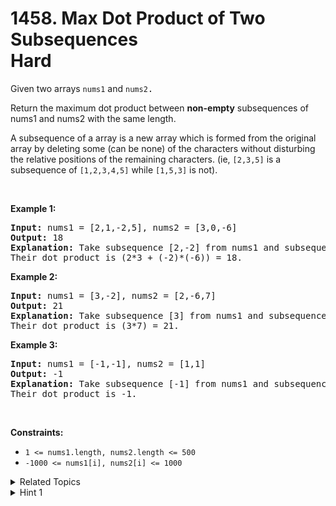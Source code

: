 
# 1458. Max Dot Product of Two Subsequences<br> Hard

<p>Given two arrays <code>nums1</code>&nbsp;and <code><font face="monospace">nums2</font></code><font face="monospace">.</font></p>

<p>Return the maximum dot product&nbsp;between&nbsp;<strong>non-empty</strong> subsequences of nums1 and nums2 with the same length.</p>

<p>A subsequence of a array is a new array which is formed from the original array by deleting some (can be none) of the characters without disturbing the relative positions of the remaining characters. (ie,&nbsp;<code>[2,3,5]</code>&nbsp;is a subsequence of&nbsp;<code>[1,2,3,4,5]</code>&nbsp;while <code>[1,5,3]</code>&nbsp;is not).</p>

<p>&nbsp;</p>
<p><strong>Example 1:</strong></p>

<pre>
<strong>Input:</strong> nums1 = [2,1,-2,5], nums2 = [3,0,-6]
<strong>Output:</strong> 18
<strong>Explanation:</strong> Take subsequence [2,-2] from nums1 and subsequence [3,-6] from nums2.
Their dot product is (2*3 + (-2)*(-6)) = 18.</pre>

<p><strong>Example 2:</strong></p>

<pre>
<strong>Input:</strong> nums1 = [3,-2], nums2 = [2,-6,7]
<strong>Output:</strong> 21
<strong>Explanation:</strong> Take subsequence [3] from nums1 and subsequence [7] from nums2.
Their dot product is (3*7) = 21.</pre>

<p><strong>Example 3:</strong></p>

<pre>
<strong>Input:</strong> nums1 = [-1,-1], nums2 = [1,1]
<strong>Output:</strong> -1
<strong>Explanation: </strong>Take subsequence [-1] from nums1 and subsequence [1] from nums2.
Their dot product is -1.</pre>

<p>&nbsp;</p>
<p><strong>Constraints:</strong></p>

<ul>
	<li><code>1 &lt;= nums1.length, nums2.length &lt;= 500</code></li>
	<li><code>-1000 &lt;= nums1[i], nums2[i] &lt;= 1000</code></li>
</ul>


<details>

<summary> Related Topics </summary>

-	`Array`
-	`Dynamic Programming`

</details>


<details>
<summary> Hint 1 </summary>
Use dynamic programming, define DP[i][j] as the maximum dot product of two subsequences starting in the position i of nums1 and position j of nums2.
</details>